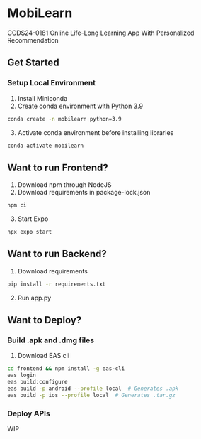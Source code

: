 # MobiLearn

CCDS24-0181 Online Life-Long Learning App With Personalized Recommendation

## Get Started

### Setup Local Environment

1. Install Miniconda
2. Create conda environment with Python 3.9

```bash
conda create -n mobilearn python=3.9
```

3. Activate conda environment before installing libraries

```bash
conda activate mobilearn
```

## Want to run Frontend?

1. Download npm through NodeJS
2. Download requirements in package-lock.json

```bash
npm ci
```

3. Start Expo

```bash
npx expo start
```

## Want to run Backend?

1. Download requirements

```bash
pip install -r requirements.txt
```

2. Run app.py

## Want to Deploy?

### Build .apk and .dmg files

1. Download EAS cli

```bash
cd frontend && npm install -g eas-cli  
eas login  
eas build:configure  
eas build -p android --profile local  # Generates .apk  
eas build -p ios --profile local  # Generates .tar.gz
```

### Deploy APIs

WIP

